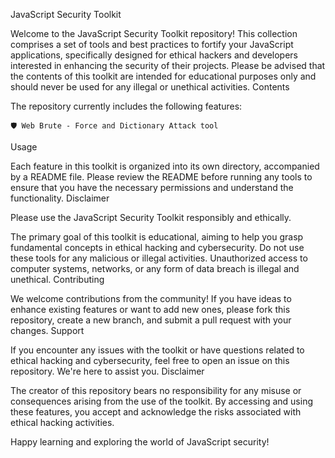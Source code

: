 JavaScript Security Toolkit

Welcome to the JavaScript Security Toolkit repository! This collection comprises a set of tools and best practices to fortify your JavaScript applications, specifically designed for ethical hackers and developers interested in enhancing the security of their projects. Please be advised that the contents of this toolkit are intended for educational purposes only and should never be used for any illegal or unethical activities.
Contents

The repository currently includes the following features:

    🛡️ Web Brute - Force and Dictionary Attack tool 


Usage

Each feature in this toolkit is organized into its own directory, accompanied by a README file. Please review the README before running any tools to ensure that you have the necessary permissions and understand the functionality.
Disclaimer

Please use the JavaScript Security Toolkit responsibly and ethically.

The primary goal of this toolkit is educational, aiming to help you grasp fundamental concepts in ethical hacking and cybersecurity. Do not use these tools for any malicious or illegal activities. Unauthorized access to computer systems, networks, or any form of data breach is illegal and unethical.
Contributing

We welcome contributions from the community! If you have ideas to enhance existing features or want to add new ones, please fork this repository, create a new branch, and submit a pull request with your changes.
Support

If you encounter any issues with the toolkit or have questions related to ethical hacking and cybersecurity, feel free to open an issue on this repository. We're here to assist you.
Disclaimer

The creator of this repository bears no responsibility for any misuse or consequences arising from the use of the toolkit. By accessing and using these features, you accept and acknowledge the risks associated with ethical hacking activities.

Happy learning and exploring the world of JavaScript security!
